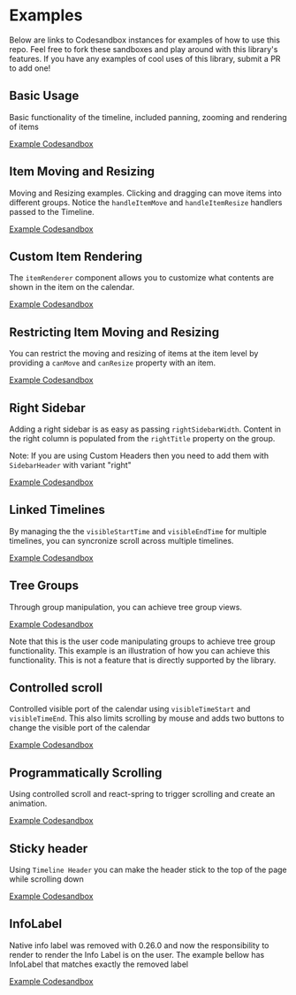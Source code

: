 # Examples

Below are links to Codesandbox instances for examples of how to use this repo. Feel free to fork these sandboxes and play around with this library's features. If you have any examples of cool uses of this library, submit a PR to add one!

## Basic Usage

Basic functionality of the timeline, included panning, zooming and rendering of items

[Example Codesandbox](https://codesandbox.io/s/w6xvqzno4w)

## Item Moving and Resizing

Moving and Resizing examples. Clicking and dragging can move items into different groups. Notice the `handleItemMove` and `handleItemResize` handlers passed to the Timeline.

[Example Codesandbox](https://codesandbox.io/s/q3rkx1478q)

## Custom Item Rendering

The `itemRenderer` component allows you to customize what contents are shown in the item on the calendar.

[Example Codesandbox](https://codesandbox.io/s/k0wn41y0o7)

<!-- ## Custom Item Rendering using `timelineContext` - position sub items

Using `itemRenderer` and `timelineContext` [docs](https://github.com/namespace-ee/react-calendar-timeline#itemrenderer), you can position elements within the context of the calendar within an item.

[Example Codesandbox](https://codesandbox.io/s/6y15696o23) -->

<!-- ## Custom Item Rendering using `timelineContext` - conditionally render components

Using `itemRenderer` [docs] you can render different components based on the `timelineContext` zoom (`visibleTimeStart` and `visibleTimeEnd`). Zoom in and out to see item render with slightly different elements.

[Example Codesandbox](https://codesandbox.io/s/r74qoxw94p) -->

## Restricting Item Moving and Resizing

You can restrict the moving and resizing of items at the item level by providing a `canMove` and `canResize` property with an item.

[Example Codesandbox](https://codesandbox.io/s/lp887wv6l)

## Right Sidebar

Adding a right sidebar is as easy as passing `rightSidebarWidth`. Content in the right column is populated from the `rightTitle` property on the group.

Note: If you are using Custom Headers then you need to add them with `SidebarHeader` with variant "right"

[Example Codesandbox](https://codesandbox.io/s/j3wrw6rl4v)

## Linked Timelines

By managing the the `visibleStartTime` and `visibleEndTime` for multiple timelines, you can syncronize scroll across multiple timelines.

[Example Codesandbox](https://codesandbox.io/s/6j04z5rjjr)

## Tree Groups

Through group manipulation, you can achieve tree group views.

[Example Codesandbox](https://codesandbox.io/s/r1mxzj581m)

Note that this is the user code manipulating groups to achieve tree group functionality. This example is an illustration of how you can achieve this functionality. This is not a feature that is directly supported by the library.

## Controlled scroll

Controlled visible port of the calendar using `visibleTimeStart` and `visibleTimeEnd`. This also limits scrolling by mouse and adds two buttons to change the visible port of the calendar

[Example Codesandbox](https://codesandbox.io/s/timeline-demo-controlled-visible-time-no-scroll-659jb)

## Programmatically Scrolling

Using controlled scroll and react-spring to trigger scrolling and create an animation.

[Example Codesandbox](https://codesandbox.io/s/timeline-demo-programmatic-scroll-3kq2503y8p)

## Sticky header

Using `Timeline Header` you can make the header stick to the top of the page while scrolling down

[Example Codesandbox](https://codesandbox.io/s/w6xvqzno4w)

## InfoLabel

Native info label was removed with 0.26.0 and now the responsibility to render to render the Info Label is on the user. The example bellow has InfoLabel that matches exactly the removed label

[Example Codesandbox](https://codesandbox.io/s/timeline-demo-info-label-neec9)
